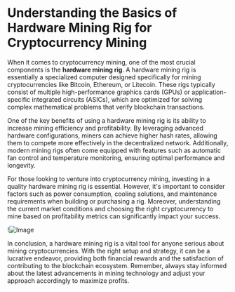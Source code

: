 # Understanding the Basics of Hardware Mining Rig for Cryptocurrency Mining

When it comes to cryptocurrency mining, one of the most crucial components is the **hardware mining rig**. A hardware mining rig is essentially a specialized computer designed specifically for mining cryptocurrencies like Bitcoin, Ethereum, or Litecoin. These rigs typically consist of multiple high-performance graphics cards (GPUs) or application-specific integrated circuits (ASICs), which are optimized for solving complex mathematical problems that verify blockchain transactions.

One of the key benefits of using a hardware mining rig is its ability to increase mining efficiency and profitability. By leveraging advanced hardware configurations, miners can achieve higher hash rates, allowing them to compete more effectively in the decentralized network. Additionally, modern mining rigs often come equipped with features such as automatic fan control and temperature monitoring, ensuring optimal performance and longevity.

For those looking to venture into cryptocurrency mining, investing in a quality hardware mining rig is essential. However, it's important to consider factors such as power consumption, cooling solutions, and maintenance requirements when building or purchasing a rig. Moreover, understanding the current market conditions and choosing the right cryptocurrency to mine based on profitability metrics can significantly impact your success.

!![Image](https://github.com/user-attachments/assets/3be06921-4469-491d-bd37-5f14c53422b7)

In conclusion, a hardware mining rig is a vital tool for anyone serious about mining cryptocurrencies. With the right setup and strategy, it can be a lucrative endeavor, providing both financial rewards and the satisfaction of contributing to the blockchain ecosystem. Remember, always stay informed about the latest advancements in mining technology and adjust your approach accordingly to maximize profits.